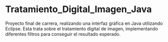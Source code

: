 # Tratamiento_Digital_Imagen_Java
Proyecto final de carrera, realizando una interfaz gráfica en Java utilizando Eclipse. Esta trata sobre el tratamiento digital de imagen, implementando diferentes filtros para conseguir el resultado esperado.
